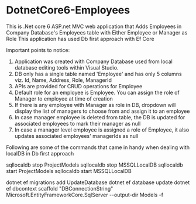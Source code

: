# DotnetCore6-Employees

This is .Net core 6 ASP.net MVC web application that Adds Employees in Company Database's Employees table with Either Employee or Manager as Role
This application has used Db first approach with Ef Core


Important points to notice:
1. Application was created with Company Database used from local database editing tools within Visual Studio.
2. DB only has a single table named 'Employee' and has only 5 columns viz. Id, Name, Address, Role, ManagerId
3. APIs are provided for CRUD operations for Employee
4. Default role for an employee is Employee. You can assign the role of Manager to employee at time of creation
5. If there is any employee with Manager as role in DB, dropdown will display the list of managers to choose from and assign it to an employee
6. In case manager employee is deleted from table, the DB is updated for associated employees to mark their manager as null
7. In case a manager level employee is assigned a role of Employee, it also updates associated employees' managerIds as null

Following are some of the commands that came in handy when dealing with localDB in Db first approach

sqllocaldb stop ProjectModels
sqllocaldb stop MSSQLLocalDB
sqllocaldb start ProjectModels
sqllocaldb start MSSQLLocalDB

dotnet ef migrations add UpdateDatabase
dotnet ef database update
dotnet ef dbcontext scaffold "DBConnectionString" Microsoft.EntityFrameworkCore.SqlServer --output-dir Models -f

